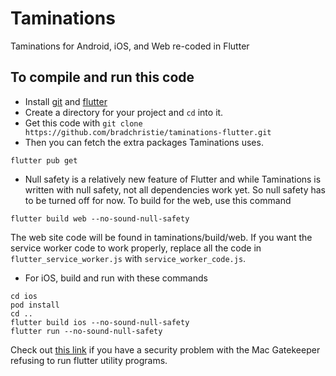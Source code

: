 # Taminations

Taminations for Android, iOS, and Web re-coded in Flutter

## To compile and run this code

- Install [git](https://git-scm.com/) and [flutter](https://flutter.dev/)
- Create a directory for your project and `cd` into it.
- Get this code with `git clone https://github.com/bradchristie/taminations-flutter.git`
- Then you can fetch the extra packages Taminations uses.
```
flutter pub get
```

- Null safety is a relatively new feature of Flutter and while Taminations is written with null safety, not all dependencies work yet.  So null safety has to be turned off for now.
     To build for the web, use this command
```
flutter build web --no-sound-null-safety
```
The web site code will be found in taminations/build/web.  If you want the service worker code to work properly, replace all the code in `flutter_service_worker.js` with `service_worker_code.js`.

- For iOS, build and run with these commands
```
cd ios
pod install
cd ..
flutter build ios --no-sound-null-safety
flutter run --no-sound-null-safety
```
Check out [this link](https://cloud-trends.medium.com/how-to-fix-flutter-idevice-id-running-errors-in-mac-osx-catalina-7aa1f89f61aa)
if you have a security problem with the Mac Gatekeeper
refusing to run flutter utility programs.